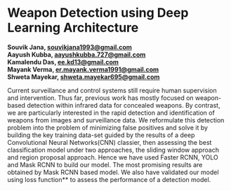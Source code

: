 # Weapon Detection using Deep Learning Architecture


<b>Souvik Jana, souvikjana1993@gmail.com</b></br>
<b>Aayush Kubba, aayushkubba.727@gmail.com</b> </br>
<b>Kamalendu Das, ee.kd13@gmail.com</b></br>
<b>Mayank Verma, er.mayank.verma1991@gmail.com</b></br>
<b>Shweta Mayekar, shweta.mayekar695@gmail.com</b></br>



Current surveillance and control systems still require human supervision and intervention. Thus far, previous work has mostly focused on weapon-based detection within infrared data for concealed weapons. By contrast, we are particularly interested in the rapid detection and identification of weapons from images and surveillance data.  We reformulate this detection problem into the problem of minimizing false positives and solve it by building the key training data-set guided by the results of a deep Convolutional Neural Networks(CNN) classier, then assessing the best classification model under two approaches, the sliding window approach and region proposal approach. Hence we have used  Faster RCNN, YOLO and Mask RCNN to build our model. The most promising results are obtained by Mask RCNN based model. We also have validated our model using loss function** to assess the performance of a detection model.
